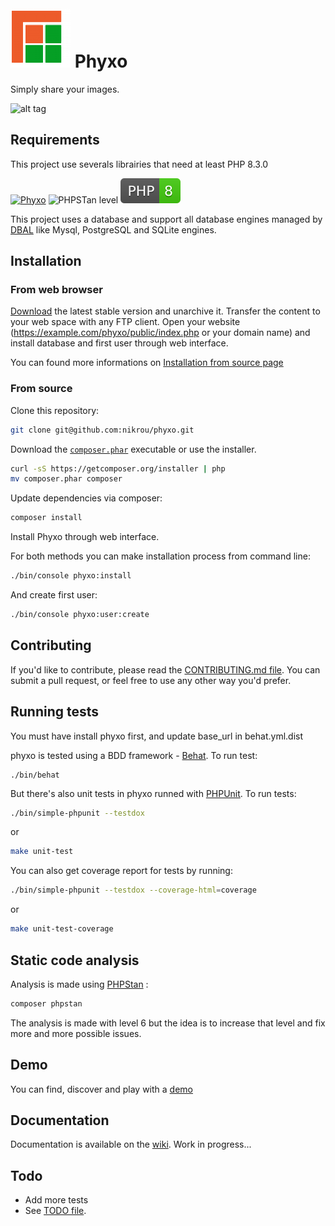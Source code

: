 # ![logo](/public/imgs/favicon-96.png) Phyxo

Simply share your images.

![alt tag](https://www.phyxo.net/demo-home.png 'Phyxo screenshot')

## Requirements

This project use severals librairies that need at least PHP 8.3.0

[![Phyxo](https://github.com/nikrou/phyxo/actions/workflows/phyxo.yml/badge.svg)](https://github.com/nikrou/phyxo/actions/workflows/phyxo.yml)
![PHPSTan level](https://img.shields.io/badge/PHPStan-level%206-brightgreen.svg?style=flat)
![PHP 8](./tools/php-8-ready.svg)

This project uses a database and support all database engines managed by [DBAL](https://www.doctrine-project.org/projects/doctrine-dbal/en/latest/reference/platforms.html#platforms) like Mysql, PostgreSQL and SQLite engines.

## Installation

### From web browser

[Download](https://download.phyxo.net/?C=M;O=A) the latest stable version and unarchive it.
Transfer the content to your web space with any FTP client.
Open your website (https://example.com/phyxo/public/index.php or your domain name) and install database and first user through web interface.

You can found more informations on [Installation from source page](../../wiki/Installation-from-source#finish-installation-in-your-favorite-browser)

### From source

Clone this repository:

```sh
git clone git@github.com:nikrou/phyxo.git
```

Download the [`composer.phar`](https://getcomposer.org/composer.phar) executable or use the installer.

```sh
curl -sS https://getcomposer.org/installer | php
mv composer.phar composer
```

Update dependencies via composer:

```sh
composer install
```

Install Phyxo through web interface.

For both methods you can make installation process from command line:

```sh
./bin/console phyxo:install
```

And create first user:

```sh
./bin/console phyxo:user:create
```

## Contributing

If you'd like to contribute, please read the [CONTRIBUTING.md file](CONTRIBUTING.md). You can submit
a pull request, or feel free to use any other way you'd prefer.

## Running tests

You must have install phyxo first, and update base_url in behat.yml.dist

phyxo is tested using a BDD framework - [Behat](http://www.behat.org).
To run test:

```
./bin/behat
```

But there's also unit tests in phyxo runned with [PHPUnit](https://phpunit.de/).
To run tests:

```sh
./bin/simple-phpunit --testdox
```

or

```sh
make unit-test
```

You can also get coverage report for tests by running:

```sh
./bin/simple-phpunit --testdox --coverage-html=coverage
```

or

```sh
make unit-test-coverage
```

## Static code analysis

Analysis is made using [PHPStan](https://github.com/phpstan/phpstan) :

```sh
composer phpstan
```

The analysis is made with level 6 but the idea is to increase that level and fix more and more possible issues.

## Demo

You can find, discover and play with a [demo](https://demo.phyxo.net/)

## Documentation

Documentation is available on the [wiki](../../wiki). Work in progress...

## Todo

- Add more tests
- See [TODO file](TODO.md).
